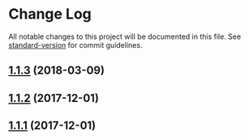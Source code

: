 # Change Log

All notable changes to this project will be documented in this file. See [standard-version](https://github.com/conventional-changelog/standard-version) for commit guidelines.

<a name="1.1.3"></a>
## [1.1.3](https://github.com/researchgate/mongoose-avro-schema-generator/compare/v1.1.2...v1.1.3) (2018-03-09)



<a name="1.1.2"></a>
## [1.1.2](https://github.com/researchgate/mongoose-avro-schema-generator/compare/v1.1.1...v1.1.2) (2017-12-01)



<a name="1.1.1"></a>
## [1.1.1](https://github.com/researchgate/mongoose-avro-schema-generator/compare/1.0.1...1.1.1) (2017-12-01)
